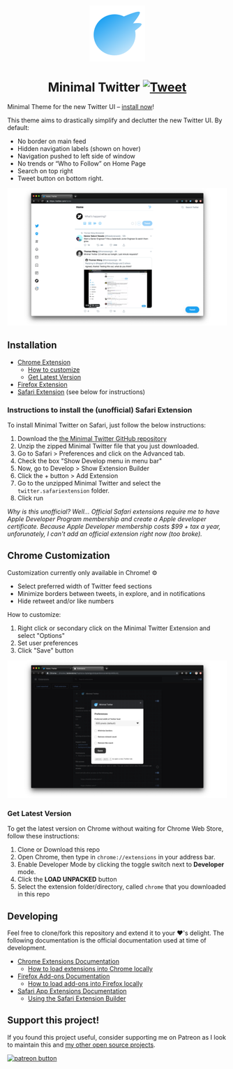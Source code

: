 <p align="center">
  <img alt="Minimal Twitter Icon" src="./minimal-twitter-icon.svg"/>
</p>

<h1 align="center">
  Minimal Twitter
    <a href="https://twitter.com/intent/tweet?url=https%3A%2F%2Fgithub.com%2Fthomaswangio%2Fminimal-twitter&via=thomaswangio&text=Check%20out%20this%20minimal%20Twitter%20theme%20for%20the%20new%20Twitter%21%20Available%20on%20Chrome%2C%20Firefox%2C%20and%20Safari&hashtags=minimaltwitter">
      <img alt="Tweet" src="https://img.shields.io/twitter/url/http/shields.io.svg?style=social"/>
    </a>
</h1>

Minimal Theme for the new Twitter UI – [install now](#installation)!

This theme aims to drastically simplify and declutter the new Twitter UI. By default:

- No border on main feed
- Hidden navigation labels (shown on hover)
- Navigation pushed to left side of window
- No trends or “Who to Follow” on Home Page
- Search on top right
- Tweet button on bottom right.

![screenshot](./screenshot.png)

## Installation

- [Chrome Extension](https://chrome.google.com/webstore/detail/minimal-twitter/dbneehiibeohpjohmhpidpnbpgljkamf)
  - [How to customize](#chrome-customization)
  - [Get Latest Version](#get-latest-version)
- [Firefox Extension](https://addons.mozilla.org/en-US/firefox/addon/min-twitter/)
- [Safari Extension](#instructions-to-install-the-unofficial-safari-extension) (see below for instructions)

### Instructions to install the (unofficial) Safari Extension

To install Minimal Twitter on Safari, just follow the below instructions:

1. Download the [the Minimal Twitter GitHub repository](https://github.com/thomaswangio/minimal-twitter/archive/master.zip)
2. Unzip the zipped Minimal Twitter file that you just downloaded.
3. Go to Safari > Preferences and click on the Advanced tab.
4. Check the box "Show Develop menu in menu bar"
5. Now, go to Develop > Show Extension Builder
6. Click the + button > Add Extension
7. Go to the unzipped Minimal Twitter and select the `twitter.safariextension` folder.
8. Click run

_Why is this unofficial? Well... Official Safari extensions require me to have Apple Developer Program membership and create a Apple developer certificate. Because Apple Developer membership costs \$99 + tax a year, unforunately, I can't add an official extension right now (too broke)._

## Chrome Customization

Customization currently only available in Chrome! ⚙️

- Select preferred width of Twitter feed sections
- Minimize borders between tweets, in explore, and in notifications
- Hide retweet and/or like numbers

How to customize:

1. Right click or secondary click on the Minimal Twitter Extension and select "Options"
2. Set user preferences
3. Click "Save" button

![preferences](./preferences.jpg)

### Get Latest Version

To get the latest version on Chrome without waiting for Chrome Web Store, follow these instructions:

1. Clone or Download this repo
2. Open Chrome, then type in `chrome://extensions` in your address bar.
3. Enable Developer Mode by clicking the toggle switch next to **Developer** mode.
4. Click the **LOAD UNPACKED** button
5. Select the extension folder/directory, called `chrome` that you downloaded in this repo

## Developing

Feel free to clone/fork this repository and extend it to your ❤️'s delight. The following documentation is the official documentation used at time of development.

- [Chrome Extensions Documentation](https://developer.chrome.com/extensions)
  - [How to load extensions into Chrome locally](https://developer.chrome.com/extensions/getstarted#manifest)
- [Firefox Add-ons Documentation](https://developer.mozilla.org/en-US/docs/Mozilla/Add-ons)
  - [How to load add-ons into Firefox locally](https://developer.mozilla.org/en-US/docs/Mozilla/Add-ons/WebExtensions/Temporary_Installation_in_Firefox)
- [Safari App Extensions Documentation](https://developer.apple.com/documentation/safariservices/safari_app_extensions)
  - [Using the Safari Extension Builder](https://developer.apple.com/library/archive/documentation/Tools/Conceptual/SafariExtensionGuide/UsingExtensionBuilder/UsingExtensionBuilder.html)

## Support this project!

If you found this project useful, consider supporting me on Patreon as I look to maintain this and [my other open source projects](https://twang.dev/).

<a href="https://www.patreon.com/bePatron?u=21748328" data-patreon-widget-type="become-patron-button"><img src="https://c5.patreon.com/external/logo/become_a_patron_button.png" alt="patreon button"></a>
